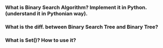 ### What is Binary Search Algorithm? Implement it in Python. (understand it in **Pythonian** way).

### What is the diff. between Binary Search Tree and Binary Tree?

### What is Set()? How to use it?